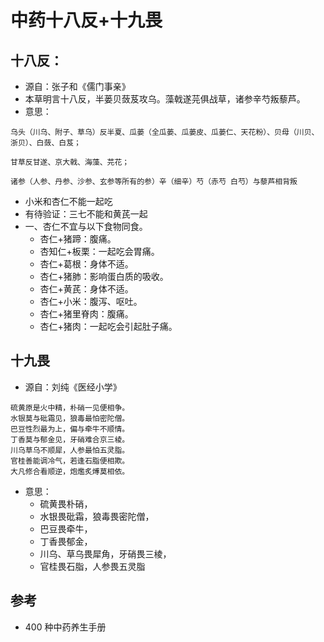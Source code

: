# 中药十八反+十九畏



## 十八反：
- 源自：张子和《儒门事亲》
- 本草明言十八反，半蒌贝蔹芨攻乌。藻戟遂芫俱战草，诸参辛芍叛藜芦。
- 意思：
```
乌头（川乌、附子、草乌）反半夏、瓜蒌（全瓜蒌、瓜蒌皮、瓜蒌仁、天花粉）、贝母（川贝、浙贝）、白蔹、白芨；

甘草反甘遂、京大戟、海藻、芫花；

诸参（人参、丹参、沙参、玄参等所有的参）辛（细辛）芍（赤芍 白芍）与藜芦相背叛

```
- 小米和杏仁不能一起吃
- 有待验证：三七不能和黄芪一起
- 一、杏仁不宜与以下食物同食。
  - 杏仁+猪蹄：腹痛。
  - 杏知仁+板栗：一起吃会胃痛。
  - 杏仁+葛根：身体不适。
  - 杏仁+猪肺：影响蛋白质的吸收。
  - 杏仁+黄芪：身体不适。
  - 杏仁+小米：腹泻、呕吐。
  - 杏仁+猪里脊肉：腹痛。
  - 杏仁+猪肉：一起吃会引起肚子痛。



## 十九畏
- 源自：刘纯《医经小学》
```
硫黄原是火中精，朴硝一见便相争。
水银莫与砒霜见，狼毒最怕密陀僧。
巴豆性烈最为上，偏与牵牛不顺情。
丁香莫与郁金见，牙硝难合京三棱。
川乌草乌不顺犀，人参最怕五灵脂。
官桂善能调冷气，若逢石脂便相欺。
大凡修合看顺逆，炮爁炙煿莫相依。
```

- 意思：
  - 硫黄畏朴硝，
  - 水银畏砒霜，狼毒畏密陀僧，
  - 巴豆畏牵牛，
  - 丁香畏郁金，
  - 川乌、草乌畏犀角，牙硝畏三棱，
  - 官桂畏石脂，人参畏五灵脂


## 参考
- 400 种中药养生手册
